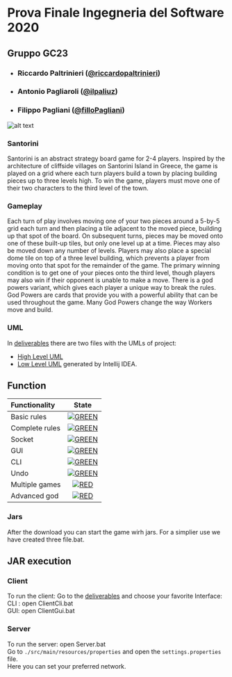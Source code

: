 ﻿# Prova Finale Ingegneria del Software 2020
## Gruppo GC23

- ###      Riccardo Paltrinieri ([@riccardopaltrinieri](https://github.com/riccardopaltrinieri))
- ###      Antonio Pagliaroli ([@ilpaliuz](https://github.com/ilpaliuz))
- ###      Filippo Pagliani ([@filloPagliani](https://github.com/filloPagliani))

![alt text](https://github.com/riccardopaltrinieri/ing-sw-2020-paltrinieri-pagliani-pagliaroli/blob/master/various/Santorini_cover.jpg)

### Santorini 
Santorini is an abstract strategy board game for 2-4 players. Inspired by the architecture of cliffside villages on Santorini Island 
in Greece, the game is played on a grid where each turn players build a town by placing building pieces up to three levels high.
To win the game, players must move one of their two characters to the third level of the town.

### Gameplay
Each turn of play involves moving one of your two pieces around a 5-by-5 grid each turn and then placing
a tile adjacent to the moved piece, building up that spot of the board.
On subsequent turns, pieces may be moved onto one of these built-up tiles, but only one level up at a time. 
Pieces may also be moved down any number of levels. Players may also place a special dome tile on top of a three level building,
which prevents a player from moving onto that spot for the remainder of the game.
The primary winning condition is to get one of your pieces onto the third level,
though players may also win if their opponent is unable to make a move.
There is a god powers variant, which gives each player a unique way to break the rules. God Powers are cards that provide 
you with a powerful ability that can be used throughout the game. Many God Powers change the way Workers move and build. 


### UML
In [deliverables](https://github.com/riccardopaltrinieri/ing-sw-2020-paltrinieri-pagliani-pagliaroli/tree/master/deliverables) there are two files with the UMLs of project:
- [High Level UML](https://github.com/riccardopaltrinieri/ing-sw-2020-paltrinieri-pagliani-pagliaroli/tree/master/deliverables/UML/High%20Level%20UML)
- [Low Level UML](https://github.com/riccardopaltrinieri/ing-sw-2020-paltrinieri-pagliani-pagliaroli/tree/master/deliverables/UML/Low%20Level%20UML) generated by Intellij IDEA.


## Function

| Functionality | State |
|:-----------------------|:------------------------------------:|
| Basic rules | [![GREEN](https://placehold.it/15/44bb44/44bb44)](#) |
| Complete rules | [![GREEN](https://placehold.it/15/44bb44/44bb44)](#) |
| Socket |[![GREEN](https://placehold.it/15/44bb44/44bb44)](#) |
| GUI | [![GREEN](https://placehold.it/15/44bb44/44bb44)](#) |
| CLI |[![GREEN](https://placehold.it/15/44bb44/44bb44)](#) |
| Undo | [![GREEN](https://placehold.it/15/44bb44/44bb44)](#)|
| Multiple games | [![RED](https://placehold.it/15/f03c15/f03c15)](#) |
| Advanced god | [![RED](https://placehold.it/15/f03c15/f03c15)](#) |


<!--
[![RED](https://placehold.it/15/f03c15/f03c15)](#)
[![YELLOW](https://placehold.it/15/ffdd00/ffdd00)](#)
[![GREEN](https://placehold.it/15/44bb44/44bb44)](#)
-->


### Jars
After the download you can start the game wirh jars. For a simplier use we have created three file.bat.
## JAR execution 
### Client
To run the client:
Go to the [deliverables](https://github.com/riccardopaltrinieri/ing-sw-2020-paltrinieri-pagliani-pagliaroli/tree/master/deliverables) and choose your favorite Interface: <br>
CLI : open ClientCli.bat <br>
GUI: open ClientGui.bat
### Server
To run the server: open Server.bat <br>
Go to `./src/main/resources/properties` and open the `settings.properties` file.  <br>
Here you can set your preferred network.




